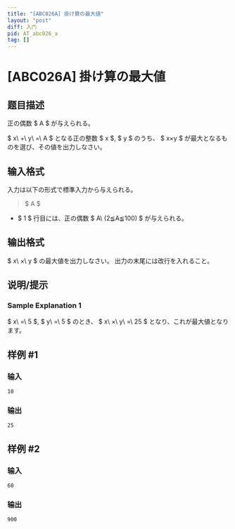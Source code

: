```yaml
---
title: "[ABC026A] 掛け算の最大値"
layout: "post"
diff: 入门
pid: AT_abc026_a
tag: []
---
```


# [ABC026A] 掛け算の最大値

## 题目描述

[problemUrl]: https://atcoder.jp/contests/abc026/tasks/abc026_a

正の偶数 $ A $ が与えられる。

$ x\ +\ y\ =\ A $ となる正の整数 $ x $, $ y $ のうち、 $ x×y $ が最大となるものを選び、その値を出力しなさい。

## 输入格式

入力は以下の形式で標準入力から与えられる。

> $ A $

- $ 1 $ 行目には、正の偶数 $ A\ (2≦A≦100) $ が与えられる。

## 输出格式

$ x\ ×\ y $ の最大値を出力しなさい。 出力の末尾には改行を入れること。

## 说明/提示

### Sample Explanation 1

$ x\ =\ 5 $, $ y\ =\ 5 $ のとき、 $ x\ ×\ y\ =\ 25 $ となり、これが最大値となります。

## 样例 #1

### 输入

```
10
```

### 输出

```
25
```

## 样例 #2

### 输入

```
60
```

### 输出

```
900
```

